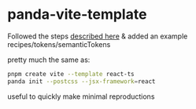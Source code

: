 # panda-vite-template

Followed the steps [described here](https://panda-css.com/docs/getting-started/vite) & added an example recipes/tokens/semanticTokens

pretty much the same as:

```sh
pnpm create vite --template react-ts
panda init --postcss --jsx-framework=react
```

useful to quickly make minimal reproductions
